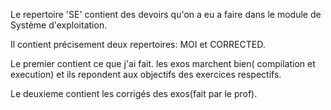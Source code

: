 Le repertoire 'SE' contient des devoirs qu'on a eu a faire dans le
module de Système d'exploitation.

Il contient précisement deux repertoires: MOI et CORRECTED.

Le premier contient ce que j'ai fait. les exos marchent bien( compilation et execution) et ils repondent aux objectifs des exercices respectifs.

Le deuxieme contient les corrigés des exos(fait par le prof). 
